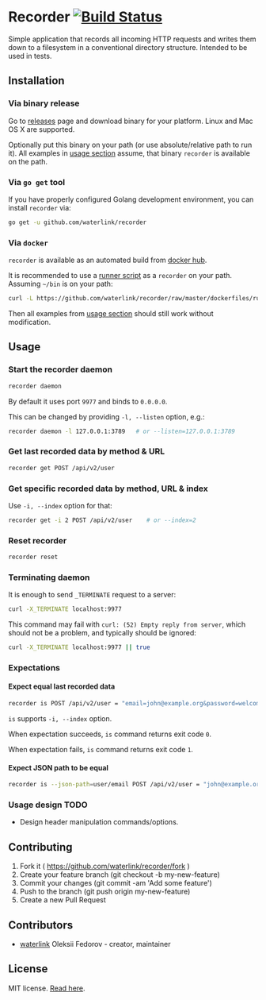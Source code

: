 # Recorder [![Build Status](https://travis-ci.org/waterlink/recorder.svg?branch=master)](https://travis-ci.org/waterlink/recorder)

Simple application that records all incoming HTTP requests and writes them down
to a filesystem in a conventional directory structure. Intended to be used in
tests.

## Installation

### Via binary release

Go to [releases](https://github.com/waterlink/recorder/releases) page and
download binary for your platform. Linux and Mac OS X are supported.

Optionally put this binary on your path (or use absolute/relative path to run
it). All examples in [usage section](#usage) assume, that binary `recorder` is
available on the path.

### Via `go get` tool

If you have properly configured Golang development environment, you can install
`recorder` via:

```bash
go get -u github.com/waterlink/recorder
```

### Via `docker`

`recorder` is available as an automated build from
[docker hub](https://hub.docker.com/r/waterlink/recorder/).

It is recommended to use a [runner script](/dockerfiles/runner.sh) as a
`recorder` on your path. Assuming `~/bin` is on your path:

```bash
curl -L https://github.com/waterlink/recorder/raw/master/dockerfiles/runner.sh > ~/bin/recorder
```

Then all examples from [usage section](#usage) should still work without
modification.

## Usage

### Start the recorder daemon

```bash
recorder daemon
```

By default it uses port `9977` and binds to `0.0.0.0`.

This can be changed by providing `-l, --listen` option, e.g.:

```bash
recorder daemon -l 127.0.0.1:3789   # or --listen=127.0.0.1:3789
```

### Get last recorded data by method & URL

```bash
recorder get POST /api/v2/user
```

### Get specific recorded data by method, URL & index

Use `-i, --index` option for that:

```bash
recorder get -i 2 POST /api/v2/user    # or --index=2
```

### Reset recorder

```bash
recorder reset
```

### Terminating daemon

It is enough to send `_TERMINATE` request to a server:

```bash
curl -X_TERMINATE localhost:9977
```

This command may fail with `curl: (52) Empty reply from server`, which should
not be a problem, and typically should be ignored:

```bash
curl -X_TERMINATE localhost:9977 || true
```

### Expectations

#### Expect equal last recorded data

```bash
recorder is POST /api/v2/user = "email=john@example.org&password=welcome"
```

`is` supports `-i, --index` option.

When expectation succeeds, `is` command returns exit code `0`.

When expectation fails, `is` command returns exit code `1`.

#### Expect JSON path to be equal

```bash
recorder is --json-path=user/email POST /api/v2/user = "john@example.org"
```

### Usage design TODO

- Design header manipulation commands/options.

## Contributing

1. Fork it ( https://github.com/waterlink/recorder/fork )
2. Create your feature branch (git checkout -b my-new-feature)
3. Commit your changes (git commit -am 'Add some feature')
4. Push to the branch (git push origin my-new-feature)
5. Create a new Pull Request

## Contributors

- [waterlink](https://github.com/waterlink) Oleksii Fedorov - creator,
  maintainer

## License

MIT license. [Read here](/LICENSE).
